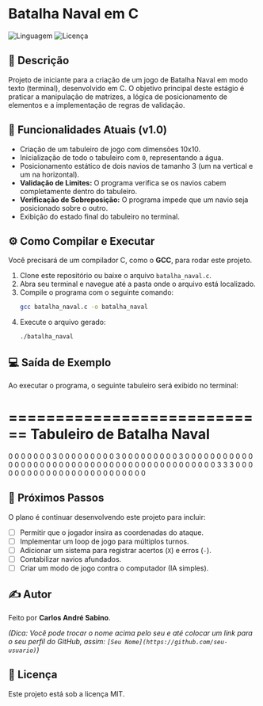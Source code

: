 # Batalha Naval em C

![Linguagem](https://img.shields.io/badge/linguagem-C-blue.svg)
![Licença](https://img.shields.io/badge/licença-MIT-green.svg)

## 📖 Descrição

Projeto de iniciante para a criação de um jogo de Batalha Naval em modo texto (terminal), desenvolvido em C. O objetivo principal deste estágio é praticar a manipulação de matrizes, a lógica de posicionamento de elementos e a implementação de regras de validação.

## 🎯 Funcionalidades Atuais (v1.0)

-   Criação de um tabuleiro de jogo com dimensões 10x10.
-   Inicialização de todo o tabuleiro com `0`, representando a água.
-   Posicionamento estático de dois navios de tamanho 3 (um na vertical e um na horizontal).
-   **Validação de Limites:** O programa verifica se os navios cabem completamente dentro do tabuleiro.
-   **Verificação de Sobreposição:** O programa impede que um navio seja posicionado sobre o outro.
-   Exibição do estado final do tabuleiro no terminal.

## ⚙️ Como Compilar e Executar

Você precisará de um compilador C, como o **GCC**, para rodar este projeto.

1.  Clone este repositório ou baixe o arquivo `batalha_naval.c`.
2.  Abra seu terminal e navegue até a pasta onde o arquivo está localizado.
3.  Compile o programa com o seguinte comando:
    ```bash
    gcc batalha_naval.c -o batalha_naval
    ```
4.  Execute o arquivo gerado:
    ```bash
    ./batalha_naval
    ```

## 💻 Saída de Exemplo

Ao executar o programa, o seguinte tabuleiro será exibido no terminal:

============================
 Tabuleiro de Batalha Naval
============================
0 0 0 0 0 0 0 3 0 0 
0 0 0 0 0 0 0 3 0 0 
0 0 0 0 0 0 0 3 0 0 
0 0 0 0 0 0 0 0 0 0 
0 0 0 0 0 0 0 0 0 0 
0 0 0 0 0 0 0 0 0 0 
0 0 0 0 0 0 0 0 0 0 
0 0 3 3 3 0 0 0 0 0 
0 0 0 0 0 0 0 0 0 0 
0 0 0 0 0 0 0 0 0 0 

## 🚀 Próximos Passos

O plano é continuar desenvolvendo este projeto para incluir:

-   [ ] Permitir que o jogador insira as coordenadas do ataque.
-   [ ] Implementar um loop de jogo para múltiplos turnos.
-   [ ] Adicionar um sistema para registrar acertos (`X`) e erros (`-`).
-   [ ] Contabilizar navios afundados.
-   [ ] Criar um modo de jogo contra o computador (IA simples).

## ✍️ Autor

Feito por **Carlos André Sabino**.

*(Dica: Você pode trocar o nome acima pelo seu e até colocar um link para o seu perfil do GitHub, assim: `[Seu Nome](https://github.com/seu-usuario)`)*

## 📄 Licença

Este projeto está sob a licença MIT.
